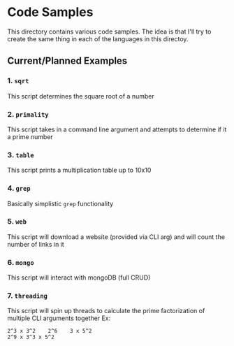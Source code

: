# Code Samples
This directory contains various code samples. The idea is that I'll try to create the same thing in each of the languages in this directoy.


## Current/Planned Examples
### 1. `sqrt`

This script determines the square root of a number

### 2. `primality`

This script takes in a command line argument and attempts to determine if it a prime number

### 3. `table`

This script prints a multiplication table up to 10x10

### 4. `grep`

Basically simplistic `grep` functionality

### 5. `web`

This script will download a website (provided via CLI arg) and will count the number of links in it

### 6. `mongo`

This script will interact with mongoDB (full CRUD)

### 7. `threading`
 
This script will spin up threads to calculate the prime factorization of multiple CLI arguments together
Ex:
```$ threading 72 64 75
2^3 x 3^2    2^6    3 x 5^2
2^9 x 3^3 x 5^2
```
